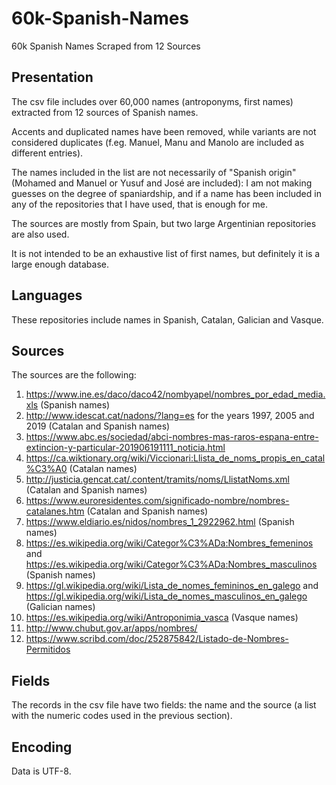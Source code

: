 # 60k-Spanish-Names
60k Spanish Names Scraped from 12 Sources

## Presentation
The csv file includes over 60,000 names (antroponyms, first names) extracted from 12 sources of Spanish names.

Accents and duplicated names have been removed, while variants are not considered duplicates (f.eg. Manuel, Manu and Manolo are included as different entries).

The names included in the list are not necessarily of "Spanish origin" (Mohamed and Manuel or Yusuf and José are included): I am not making guesses on the degree of spaniardship, and if a name has been included in any of the repositories that I have used, that is enough for me.

The sources are mostly from Spain, but two large Argentinian repositories are also used.

It is not intended to be an exhaustive list of first names, but definitely it is a large enough database.

## Languages
These repositories include names in Spanish, Catalan, Galician and Vasque.

## Sources
The sources are the following:
1.  https://www.ine.es/daco/daco42/nombyapel/nombres_por_edad_media.xls (Spanish names)
2.  http://www.idescat.cat/nadons/?lang=es for the years 1997, 2005 and 2019 (Catalan and Spanish names)
3.  https://www.abc.es/sociedad/abci-nombres-mas-raros-espana-entre-extincion-y-particular-201906191111_noticia.html
4.  https://ca.wiktionary.org/wiki/Viccionari:Llista_de_noms_propis_en_catal%C3%A0 (Catalan names)
5.  http://justicia.gencat.cat/.content/tramits/noms/LlistatNoms.xml (Catalan and Spanish names)
6.  https://www.euroresidentes.com/significado-nombre/nombres-catalanes.htm (Catalan and Spanish names)
7.  https://www.eldiario.es/nidos/nombres_1_2922962.html (Spanish names)
8.  https://es.wikipedia.org/wiki/Categor%C3%ADa:Nombres_femeninos and https://es.wikipedia.org/wiki/Categor%C3%ADa:Nombres_masculinos (Spanish names)
9.  https://gl.wikipedia.org/wiki/Lista_de_nomes_femininos_en_galego and https://gl.wikipedia.org/wiki/Lista_de_nomes_masculinos_en_galego (Galician names)
10. https://es.wikipedia.org/wiki/Antroponimia_vasca (Vasque names)
11. http://www.chubut.gov.ar/apps/nombres/
12. https://www.scribd.com/doc/252875842/Listado-de-Nombres-Permitidos

## Fields
The records in the csv file have two fields: the name and the source (a list with the numeric codes used in the previous section).

## Encoding
Data is UTF-8.
